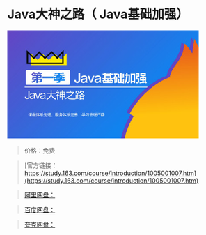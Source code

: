 # Java大神之路（ Java基础加强）

![img](../../../assets/study163/free/4038E3213B6CBA705143A522A7913A22.jpg)

> 价格：免费

> [官方链接：https://study.163.com/course/introduction/1005001007.htm](https://study.163.com/course/introduction/1005001007.htm)

> [阿里网盘：]()

> [百度网盘：]()

> [夸克网盘：]()
